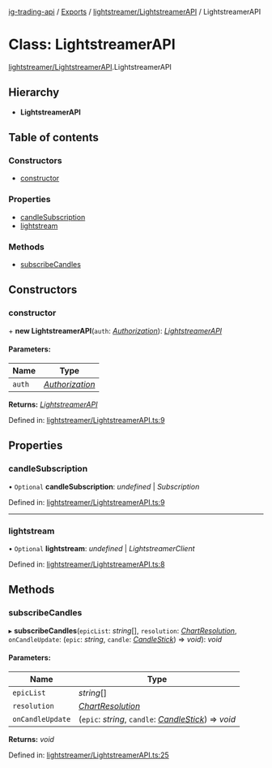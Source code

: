 [ig-trading-api](../README.md) / [Exports](../modules.md) / [lightstreamer/LightstreamerAPI](../modules/lightstreamer_lightstreamerapi.md) / LightstreamerAPI

# Class: LightstreamerAPI

[lightstreamer/LightstreamerAPI](../modules/lightstreamer_lightstreamerapi.md).LightstreamerAPI

## Hierarchy

- **LightstreamerAPI**

## Table of contents

### Constructors

- [constructor](lightstreamer_lightstreamerapi.lightstreamerapi.md#constructor)

### Properties

- [candleSubscription](lightstreamer_lightstreamerapi.lightstreamerapi.md#candlesubscription)
- [lightstream](lightstreamer_lightstreamerapi.lightstreamerapi.md#lightstream)

### Methods

- [subscribeCandles](lightstreamer_lightstreamerapi.lightstreamerapi.md#subscribecandles)

## Constructors

### constructor

\+ **new LightstreamerAPI**(`auth`: [_Authorization_](../interfaces/client_restclient.authorization.md)): [_LightstreamerAPI_](lightstreamer_lightstreamerapi.lightstreamerapi.md)

#### Parameters:

| Name   | Type                                                                |
| ------ | ------------------------------------------------------------------- |
| `auth` | [_Authorization_](../interfaces/client_restclient.authorization.md) |

**Returns:** [_LightstreamerAPI_](lightstreamer_lightstreamerapi.lightstreamerapi.md)

Defined in: [lightstreamer/LightstreamerAPI.ts:9](https://github.com/bennycode/ig-trading-api/blob/a046dbb/src/lightstreamer/LightstreamerAPI.ts#L9)

## Properties

### candleSubscription

• `Optional` **candleSubscription**: _undefined_ \| _Subscription_

Defined in: [lightstreamer/LightstreamerAPI.ts:9](https://github.com/bennycode/ig-trading-api/blob/a046dbb/src/lightstreamer/LightstreamerAPI.ts#L9)

---

### lightstream

• `Optional` **lightstream**: _undefined_ \| _LightstreamerClient_

Defined in: [lightstreamer/LightstreamerAPI.ts:8](https://github.com/bennycode/ig-trading-api/blob/a046dbb/src/lightstreamer/LightstreamerAPI.ts#L8)

## Methods

### subscribeCandles

▸ **subscribeCandles**(`epicList`: _string_[], `resolution`: [_ChartResolution_](../enums/lightstreamer_interfaces.chartresolution.md), `onCandleUpdate`: (`epic`: _string_, `candle`: [_CandleStick_](../interfaces/market_prices_priceapi.candlestick.md)) => _void_): _void_

#### Parameters:

| Name | Type |
| --- | --- |
| `epicList` | _string_[] |
| `resolution` | [_ChartResolution_](../enums/lightstreamer_interfaces.chartresolution.md) |
| `onCandleUpdate` | (`epic`: _string_, `candle`: [_CandleStick_](../interfaces/market_prices_priceapi.candlestick.md)) => _void_ |

**Returns:** _void_

Defined in: [lightstreamer/LightstreamerAPI.ts:25](https://github.com/bennycode/ig-trading-api/blob/a046dbb/src/lightstreamer/LightstreamerAPI.ts#L25)

